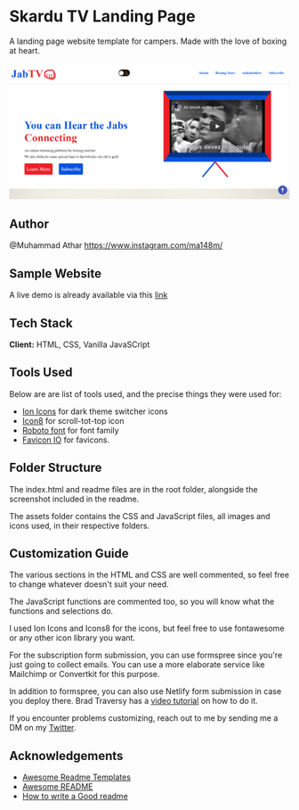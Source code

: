 # Skardu TV Landing Page

A landing page website template for campers. Made with the love of boxing at heart.

![screenshot](screenshot.png)

## Author

@Muhammad Athar https://www.instagram.com/ma148m/


## Sample Website

A live demo is already available via this [link](https://xenodochial-poincare-9143f8.netlify.app)

## Tech Stack

**Client:** HTML, CSS, Vanilla JavaSCript

## Tools Used

Below are are list of tools used, and the precise things they were used for:

- [Ion Icons](https://ionic.io/ionicons) for dark theme switcher icons
- [Icon8](https://icons8.com/) for scroll-tot-top icon
- [Roboto font](https://icons8.com/) for font family
- [Favicon IO](https://favicon.io/favicon-generator/) for favicons.

## Folder Structure

The index.html and readme files are in the root folder, alongside the screenshot included in the readme.

The assets folder contains the CSS and JavaScript files, all images and icons used, in their respective folders.

## Customization Guide

The various sections in the HTML and CSS are well commented, so feel free to change whatever doesn't suit your need.

The JavaScript functions are commented too, so you will know what the functions and selections do.

I used Ion Icons and Icons8 for the icons, but feel free to use fontawesome or any other icon library you want.

For the subscription form submission, you can use formspree since you're just going to collect emails. You can use a more elaborate service like Mailchimp or Convertkit for this purpose.

In addition to formspree, you can also use Netlify form submission in case you deploy there. Brad Traversy has a [video tutorial](https://www.youtube.com/watch?v=6ElQ689HRcY) on how to do it.

If you encounter problems customizing, reach out to me by sending me a DM on my [Twitter](https://www.twitter.com/koladechris).

## Acknowledgements

- [Awesome Readme Templates](https://awesomeopensource.com/project/elangosundar/awesome-README-templates)
- [Awesome README](https://github.com/matiassingers/awesome-readme)
- [How to write a Good readme](https://bulldogjob.com/news/449-how-to-write-a-good-readme-for-your-github-project)
